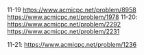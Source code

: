 11-19 <https://www.acmicpc.net/problem/8958> <https://www.acmicpc.net/problem/1978>
11-20: <https://www.acmicpc.net/problem/2292> <https://www.acmicpc.net/problem/2231> 

11-21: <https://www.acmicpc.net/problem/1236> 

